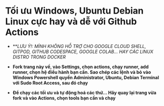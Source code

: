 # Tối ưu Windows, Ubuntu Debian Linux cực hay và dễ với Github Actions

+ ***LƯU Ý!: MÌNH KHÔNG HỖ TRỢ CHO GOOGLE CLOUD SHELL, GITPOD, GITHUB CODESPACE, GOOGLE COLAB... HAY CÁC LINUX DISTRO TRONG DOCKER*

+ **Fork trang này về, vào Settings, chọn actions, chạy runner, add runner, chọn hệ điều hành bạn cần. Sao chép các lệnh và bỏ vào Windows Powershell quyền Administrator, Ubuntu, Debian Terminal với Sudo Root Access, sau đó chạy**

+ **Để chạy các tối ưu và tự động hoá các thứ... Hãy quay lại trang vừa fork và vào Actions, chọn tools bạn cần và chạy**
